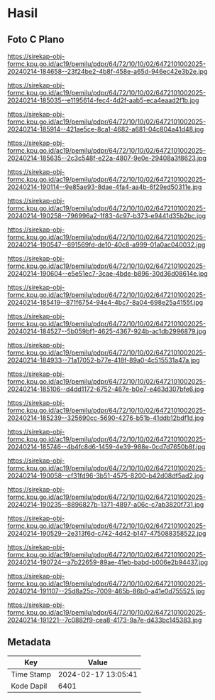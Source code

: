 # Hasil

## Foto C Plano

https://sirekap-obj-formc.kpu.go.id/ac19/pemilu/pdpr/64/72/10/10/02/6472101002025-20240214-184658--23f24be2-4b8f-458e-a65d-946ec42e3b2e.jpg

https://sirekap-obj-formc.kpu.go.id/ac19/pemilu/pdpr/64/72/10/10/02/6472101002025-20240214-185035--e1195614-fec4-4d2f-aab5-eca4eaad2f1b.jpg

https://sirekap-obj-formc.kpu.go.id/ac19/pemilu/pdpr/64/72/10/10/02/6472101002025-20240214-185914--421ae5ce-8ca1-4682-a681-04c804a41d48.jpg

https://sirekap-obj-formc.kpu.go.id/ac19/pemilu/pdpr/64/72/10/10/02/6472101002025-20240214-185635--2c3c548f-e22a-4807-9e0e-29408a3f8623.jpg

https://sirekap-obj-formc.kpu.go.id/ac19/pemilu/pdpr/64/72/10/10/02/6472101002025-20240214-190114--9e85ae93-8dae-4fa4-aa4b-6f29ed50311e.jpg

https://sirekap-obj-formc.kpu.go.id/ac19/pemilu/pdpr/64/72/10/10/02/6472101002025-20240214-190258--796996a2-1f83-4c97-b373-e9441d35b2bc.jpg

https://sirekap-obj-formc.kpu.go.id/ac19/pemilu/pdpr/64/72/10/10/02/6472101002025-20240214-190547--691569fd-de10-40c8-a999-01a0ac040032.jpg

https://sirekap-obj-formc.kpu.go.id/ac19/pemilu/pdpr/64/72/10/10/02/6472101002025-20240214-190604--e5e51ec7-3cae-4bde-b896-30d36d08614e.jpg

https://sirekap-obj-formc.kpu.go.id/ac19/pemilu/pdpr/64/72/10/10/02/6472101002025-20240214-185419--871f6754-94e4-4bc7-8a04-698e25a4155f.jpg

https://sirekap-obj-formc.kpu.go.id/ac19/pemilu/pdpr/64/72/10/10/02/6472101002025-20240214-184527--5b059bf1-4625-4367-924b-ac1db2996879.jpg

https://sirekap-obj-formc.kpu.go.id/ac19/pemilu/pdpr/64/72/10/10/02/6472101002025-20240214-184933--71a17052-b77e-418f-89a0-4c515531a47a.jpg

https://sirekap-obj-formc.kpu.go.id/ac19/pemilu/pdpr/64/72/10/10/02/6472101002025-20240214-185106--d4dd1172-6752-467e-b0e7-e463d307bfe6.jpg

https://sirekap-obj-formc.kpu.go.id/ac19/pemilu/pdpr/64/72/10/10/02/6472101002025-20240214-185239--325690cc-5690-4276-b51b-41ddb12bdf1d.jpg

https://sirekap-obj-formc.kpu.go.id/ac19/pemilu/pdpr/64/72/10/10/02/6472101002025-20240214-185746--4b4fc8d6-1459-4e39-988e-0cd7d7650b8f.jpg

https://sirekap-obj-formc.kpu.go.id/ac19/pemilu/pdpr/64/72/10/10/02/6472101002025-20240214-190058--cf31fd96-3b51-4575-8200-b42d08df5ad2.jpg

https://sirekap-obj-formc.kpu.go.id/ac19/pemilu/pdpr/64/72/10/10/02/6472101002025-20240214-190235--8896827b-1371-4897-a06c-c7ab3820f731.jpg

https://sirekap-obj-formc.kpu.go.id/ac19/pemilu/pdpr/64/72/10/10/02/6472101002025-20240214-190529--2e313f6d-c742-4d42-b147-475088358522.jpg

https://sirekap-obj-formc.kpu.go.id/ac19/pemilu/pdpr/64/72/10/10/02/6472101002025-20240214-190724--a7b22659-89ae-41eb-babd-b006e2b94437.jpg

https://sirekap-obj-formc.kpu.go.id/ac19/pemilu/pdpr/64/72/10/10/02/6472101002025-20240214-191107--25d8a25c-7009-465b-86b0-a41e0d755525.jpg

https://sirekap-obj-formc.kpu.go.id/ac19/pemilu/pdpr/64/72/10/10/02/6472101002025-20240214-191221--7c0882f9-cea8-4173-9a7e-d433bc145383.jpg


## Metadata

| Key        | Value               |
| ---------- | ------------------- |
| Time Stamp | 2024-02-17 13:05:41 |
| Kode Dapil | 6401                |



